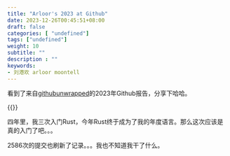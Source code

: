 ```yaml
---
title: "Arloor's 2023 at Github"
date: 2023-12-26T00:45:51+08:00
draft: false
categories: [ "undefined"]
tags: ["undefined"]
weight: 10
subtitle: ""
description : ""
keywords:
- 刘港欢 arloor moontell
---
```


看到了来自[githubunwrapped](https://githubunwrapped.com/)的2023年Github报告，分享下哈哈。

{{<bilibili BV1ww411G73x>}}

四年里，我三次入门Rust，今年Rust终于成为了我的年度语言。那么这次应该是真的入门了吧。。。

2586次的提交也刷新了记录。。。我也不知道我干了什么。
<!--more-->